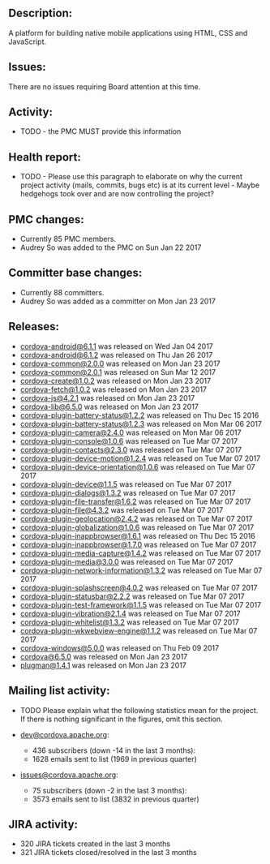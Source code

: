 ## Description: 
A platform for building native mobile applications using HTML, CSS and JavaScript.
   
## Issues: 
There are no issues requiring Board attention at this time.
   
## Activity: 
 - TODO - the PMC MUST provide this information 
   
## Health report: 
 - TODO - Please use this paragraph to elaborate on why 
   the current project activity (mails, commits, bugs etc) is at its current 
   level - Maybe hedgehogs took over and are now controlling the project? 
   
## PMC changes: 
   
 - Currently 85 PMC members. 
 - Audrey So was added to the PMC on Sun Jan 22 2017 
   
## Committer base changes: 
   
 - Currently 88 committers. 
 - Audrey So was added as a committer on Mon Jan 23 2017 
   
## Releases: 
   
 - cordova-android@6.1.1 was released on Wed Jan 04 2017 
 - cordova-android@6.1.2 was released on Thu Jan 26 2017 
 - cordova-common@2.0.0 was released on Mon Jan 23 2017 
 - cordova-common@2.0.1 was released on Sun Mar 12 2017 
 - cordova-create@1.0.2 was released on Mon Jan 23 2017 
 - cordova-fetch@1.0.2 was released on Mon Jan 23 2017 
 - cordova-js@4.2.1 was released on Mon Jan 23 2017 
 - cordova-lib@6.5.0 was released on Mon Jan 23 2017 
 - cordova-plugin-battery-status@1.2.2 was released on Thu Dec 15 2016 
 - cordova-plugin-battery-status@1.2.3 was released on Mon Mar 06 2017 
 - cordova-plugin-camera@2.4.0 was released on Mon Mar 06 2017 
 - cordova-plugin-console@1.0.6 was released on Tue Mar 07 2017 
 - cordova-plugin-contacts@2.3.0 was released on Tue Mar 07 2017 
 - cordova-plugin-device-motion@1.2.4 was released on Tue Mar 07 2017 
 - cordova-plugin-device-orientation@1.0.6 was released on Tue Mar 07 2017 
 - cordova-plugin-device@1.1.5 was released on Tue Mar 07 2017 
 - cordova-plugin-dialogs@1.3.2 was released on Tue Mar 07 2017 
 - cordova-plugin-file-transfer@1.6.2 was released on Tue Mar 07 2017 
 - cordova-plugin-file@4.3.2 was released on Tue Mar 07 2017 
 - cordova-plugin-geolocation@2.4.2 was released on Tue Mar 07 2017 
 - cordova-plugin-globalization@1.0.6 was released on Tue Mar 07 2017 
 - cordova-plugin-inappbrowser@1.6.1 was released on Thu Dec 15 2016 
 - cordova-plugin-inappbrowser@1.7.0 was released on Tue Mar 07 2017 
 - cordova-plugin-media-capture@1.4.2 was released on Tue Mar 07 2017 
 - cordova-plugin-media@3.0.0 was released on Tue Mar 07 2017 
 - cordova-plugin-network-information@1.3.2 was released on Tue Mar 07 2017 
 - cordova-plugin-splashscreen@4.0.2 was released on Tue Mar 07 2017 
 - cordova-plugin-statusbar@2.2.2 was released on Tue Mar 07 2017 
 - cordova-plugin-test-framework@1.1.5 was released on Tue Mar 07 2017 
 - cordova-plugin-vibration@2.1.4 was released on Tue Mar 07 2017 
 - cordova-plugin-whitelist@1.3.2 was released on Tue Mar 07 2017 
 - cordova-plugin-wkwebview-engine@1.1.2 was released on Tue Mar 07 2017 
 - cordova-windows@5.0.0 was released on Thu Feb 09 2017 
 - cordova@6.5.0 was released on Mon Jan 23 2017 
 - plugman@1.4.1 was released on Mon Jan 23 2017 
   
## Mailing list activity: 
   
 - TODO Please explain what the following statistics mean 
   for the project. If there is nothing significant in the figures, omit this 
   section. 
   
 - dev@cordova.apache.org:  
    - 436 subscribers (down -14 in the last 3 months): 
    - 1628 emails sent to list (1969 in previous quarter) 
   
 - issues@cordova.apache.org:  
    - 75 subscribers (down -2 in the last 3 months): 
    - 3573 emails sent to list (3832 in previous quarter) 
   
   
## JIRA activity: 
   
 - 320 JIRA tickets created in the last 3 months 
 - 321 JIRA tickets closed/resolved in the last 3 months 
   
